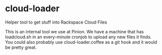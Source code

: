 cloud-loader
============

Helper tool to get stuff into Rackspace Cloud Files

This is an internal tool we use at Pinion. We have a machine that has loadcloud.sh in an every-minute cronjob to upload any new files it finds. You could also probably use cloud-loader.coffee as a git hook and it would be pretty great.
